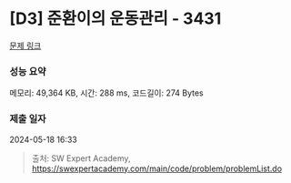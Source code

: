 # [D3] 준환이의 운동관리 - 3431 

[문제 링크](https://swexpertacademy.com/main/code/problem/problemDetail.do?contestProbId=AWE_ZXcqAAMDFAV2) 

### 성능 요약

메모리: 49,364 KB, 시간: 288 ms, 코드길이: 274 Bytes

### 제출 일자

2024-05-18 16:33



> 출처: SW Expert Academy, https://swexpertacademy.com/main/code/problem/problemList.do